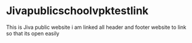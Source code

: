 # Jivapublicschoolvpktestlink
This is Jiva public website i am linked all header and footer website to link so that its open easily
